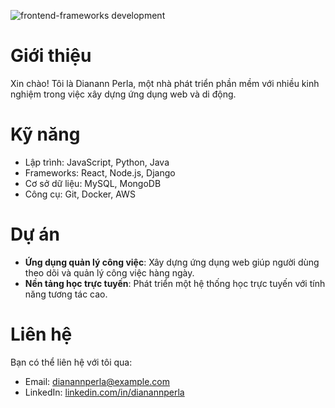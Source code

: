 ![frontend-frameworks development](https://media0.giphy.com/media/v1.Y2lkPTdiYzJhNDkwYXNqZXdkNWg5OGo0dmdkczBjanBrYThqc293MDkxbXg0aXhjeTZnMyZlcD12MV9naWZzX3NlYXJjaCZjdD1n/3orifbbuQIG8YwaNt6/giphy.gif)

# Giới thiệu
Xin chào! Tôi là Dianann Perla, một nhà phát triển phần mềm với nhiều kinh nghiệm trong việc xây dựng ứng dụng web và di động.

# Kỹ năng
- Lập trình: JavaScript, Python, Java
- Frameworks: React, Node.js, Django
- Cơ sở dữ liệu: MySQL, MongoDB
- Công cụ: Git, Docker, AWS

# Dự án
- **Ứng dụng quản lý công việc**: Xây dựng ứng dụng web giúp người dùng theo dõi và quản lý công việc hàng ngày.
- **Nền tảng học trực tuyến**: Phát triển một hệ thống học trực tuyến với tính năng tương tác cao.

# Liên hệ
Bạn có thể liên hệ với tôi qua:
- Email: dianannperla@example.com
- LinkedIn: [linkedin.com/in/dianannperla](https://linkedin.com/in/dianannperla)